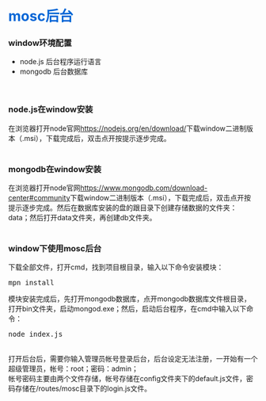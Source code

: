 <h1 style="color:#0366d6;">mosc后台</h1>
<h3>window环境配置</h3>
<div>
  <ul>
    <li>node.js 后台程序运行语言</li>
    <li>mongodb 后台数据库</li>
  </ul>
</div>
<br>
<h3>node.js在window安装</h3>
<div>在浏览器打开node官网<a href="https://nodejs.org/en/download/">https://nodejs.org/en/download/</a>下载window二进制版本（.msi），下载完成后，双击点开按提示逐步完成。</div>
<br>
<h3>mongodb在window安装</h3>
<div>在浏览器打开node官网<a href="https://www.mongodb.com/download-center#community">https://www.mongodb.com/download-center#community</a>下载window二进制版本（.msi），下载完成后，双击点开按提示逐步完成。然后在数据库安装的盘的跟目录下创建存储数据的文件夹：data；然后打开data文件夹，再创建db文件夹。</div>
<br>
<h3>window下使用mosc后台</h3>
<div>下载全部文件，打开cmd，找到项目根目录，输入以下命令安装模块：</div>
<pre>mpn install</pre>
<div>模块安装完成后，先打开mongodb数据库，点开mongodb数据库文件根目录，打开bin文件夹，启动mongod.exe；然后，启动后台程序，在cmd中输入以下命令：</div>
<pre>node index.js</pre>
<br>
<div>打开后台后，需要你输入管理员帐号登录后台，后台设定无法注册，一开始有一个超级管理员，帐号：root；密码：admin；</div>
<div>帐号密码主要由两个文件存储，帐号存储在config文件夹下的default.js文件，密码存储在/routes/mosc目录下的login.js文件。</div>
